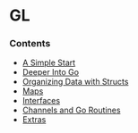 # GL


### Contents

- [A Simple Start](https://github.com/alpha74/GL/blob/main/A_Simple_Start/README.md)
- [Deeper Into Go](https://github.com/alpha74/GL/blob/main/Deeper_Into_Go/)
- [Organizing Data with Structs]()
- [Maps]()
- [Interfaces]()
- [Channels and Go Routines]()
- [Extras]()
